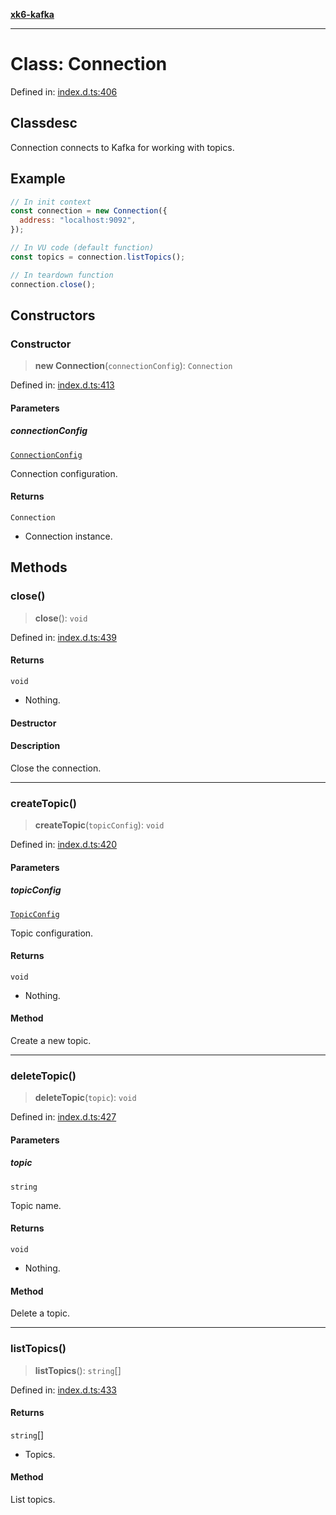 [**xk6-kafka**](../README.md)

---

# Class: Connection

Defined in: [index.d.ts:406](https://github.com/mostafa/xk6-kafka/blob/main/api-docs/index.d.ts#L406)

## Classdesc

Connection connects to Kafka for working with topics.

## Example

```javascript
// In init context
const connection = new Connection({
  address: "localhost:9092",
});

// In VU code (default function)
const topics = connection.listTopics();

// In teardown function
connection.close();
```

## Constructors

### Constructor

> **new Connection**(`connectionConfig`): `Connection`

Defined in: [index.d.ts:413](https://github.com/mostafa/xk6-kafka/blob/main/api-docs/index.d.ts#L413)

#### Parameters

##### connectionConfig

[`ConnectionConfig`](../interfaces/ConnectionConfig.md)

Connection configuration.

#### Returns

`Connection`

- Connection instance.

## Methods

### close()

> **close**(): `void`

Defined in: [index.d.ts:439](https://github.com/mostafa/xk6-kafka/blob/main/api-docs/index.d.ts#L439)

#### Returns

`void`

- Nothing.

#### Destructor

#### Description

Close the connection.

---

### createTopic()

> **createTopic**(`topicConfig`): `void`

Defined in: [index.d.ts:420](https://github.com/mostafa/xk6-kafka/blob/main/api-docs/index.d.ts#L420)

#### Parameters

##### topicConfig

[`TopicConfig`](../interfaces/TopicConfig.md)

Topic configuration.

#### Returns

`void`

- Nothing.

#### Method

Create a new topic.

---

### deleteTopic()

> **deleteTopic**(`topic`): `void`

Defined in: [index.d.ts:427](https://github.com/mostafa/xk6-kafka/blob/main/api-docs/index.d.ts#L427)

#### Parameters

##### topic

`string`

Topic name.

#### Returns

`void`

- Nothing.

#### Method

Delete a topic.

---

### listTopics()

> **listTopics**(): `string`[]

Defined in: [index.d.ts:433](https://github.com/mostafa/xk6-kafka/blob/main/api-docs/index.d.ts#L433)

#### Returns

`string`[]

- Topics.

#### Method

List topics.
